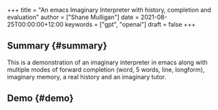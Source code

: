 +++
title = "An emacs Imaginary Interpreter with history, completion and evaluation"
author = ["Shane Mulligan"]
date = 2021-08-25T00:00:00+12:00
keywords = ["gpt", "openai"]
draft = false
+++

## Summary {#summary}

This is a demonstration of an imaginary
interpreter in emacs along with multiple modes
of forward completion (word, 5 words, line,
longform), imaginary memory, a real history
and an imaginary tutor.


## Demo {#demo}

<!-- Play on asciinema.com -->
<!-- <a title="asciinema recording" href="https://asciinema.org/a/gaJrptK8y0OGIY81qrqoenhEO" target="_blank"><img alt="asciinema recording" src="https://asciinema.org/a/gaJrptK8y0OGIY81qrqoenhEO.svg" /></a> -->
<!-- Play on the blog -->
<script src="https://asciinema.org/a/gaJrptK8y0OGIY81qrqoenhEO.js" id="asciicast-gaJrptK8y0OGIY81qrqoenhEO" async></script>